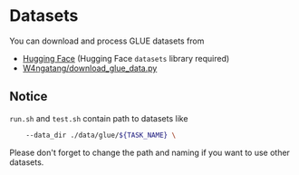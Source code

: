 # Datasets

You can download and process GLUE datasets from

- [Hugging Face](https://huggingface.co/datasets/glue "https://huggingface.co/datasets/glue") (Hugging Face `datasets` library required)
- [W4ngatang/download_glue_data.py](https://gist.github.com/W4ngatang/60c2bdb54d156a41194446737ce03e2e "https://gist.github.com/W4ngatang/60c2bdb54d156a41194446737ce03e2e")

## Notice

`run.sh` and `test.sh` contain path to datasets like

```sh
    --data_dir ./data/glue/${TASK_NAME} \
```

Please don't forget to change the path and naming if you want to use other datasets.
